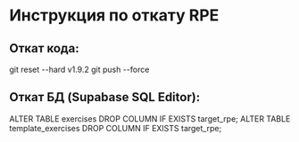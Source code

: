 # Инструкция по откату RPE

## Откат кода:
git reset --hard v1.9.2
git push --force

## Откат БД (Supabase SQL Editor):
ALTER TABLE exercises DROP COLUMN IF EXISTS target_rpe;
ALTER TABLE template_exercises DROP COLUMN IF EXISTS target_rpe;
